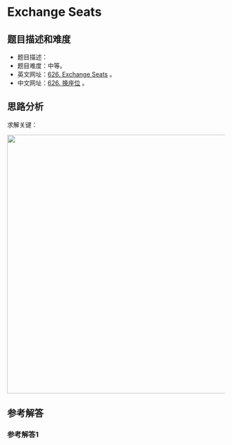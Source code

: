 # Exchange Seats

## 题目描述和难度
+ 题目描述：
+ 题目难度：中等。
+ 英文网址：[626. Exchange Seats](https://leetcode.com/problems/exchange-seats/description/)  。
+ 中文网址：[626. 换座位](https://leetcode-cn.com/problems/exchange-seats/description/)  。
## 思路分析
求解关键：

<img src="https://liweiwei1419.github.io/images/leetcode-solution/" width="600">

## 参考解答
### 参考解答1

```java

```